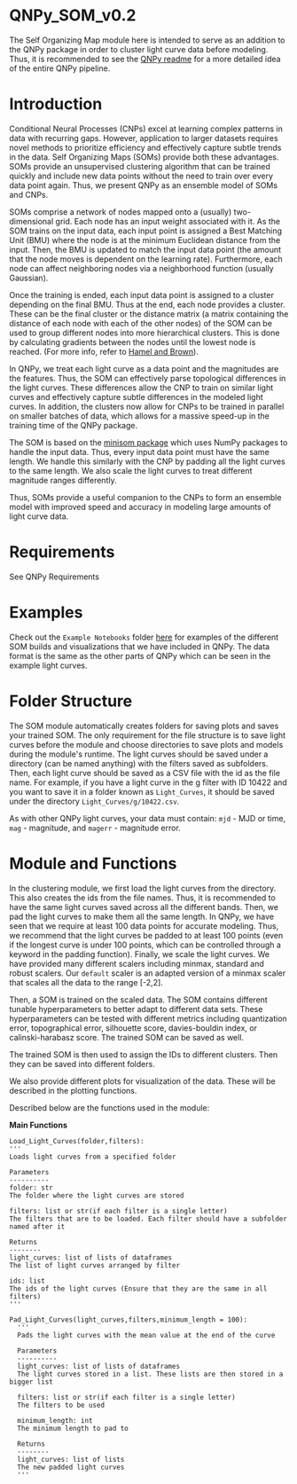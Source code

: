 # QNPy_SOM_v0.2
The Self Organizing Map module here is intended to serve as an addition to the QNPy package in order to cluster light curve data before modeling. Thus, it is recommended to see the [QNPy readme](https://github.com/kittytheastronaut/QNPy-002-Progress/blob/main/README.md) for a more detailed idea of the entire QNPy pipeline.

Introduction
============
Conditional Neural Processes (CNPs) excel at learning complex patterns in data with recurring gaps. However, application to larger datasets requires novel methods to prioritize efficiency and effectively capture subtle trends in the data. Self Organizing Maps (SOMs) provide both these advantages. SOMs provide an unsupervised clustering algorithm that can be trained quickly and include new data points without the need to train over every data point again. Thus, we present QNPy as an ensemble model of SOMs and CNPs.

SOMs comprise a network of nodes mapped onto a (usually) two-dimensional grid. Each node has an input weight associated with it. As the SOM trains on the input data, each input point is assigned a Best Matching Unit (BMU) where the node is at the minimum Euclidean distance from the input. Then, the BMU is updated to match the input data point (the amount that the node moves is dependent on the learning rate). Furthermore, each node can affect neighboring nodes via a neighborhood function (usually Gaussian). 

Once the training is ended, each input data point is assigned to a cluster depending on the final BMU. Thus at the end, each node provides a cluster. These can be the final cluster or the distance matrix (a matrix containing the distance of each node with each of the other nodes) of the SOM can be used to group different nodes into more hierarchical clusters. This is done by calculating gradients between the nodes until the lowest node is reached. (For more info, refer to [Hamel and Brown](https://homepage.cs.uri.edu/faculty/hamel/pubs/improved-umat-dmin11.pdf)).

In QNPy, we treat each light curve as a data point and the magnitudes are the features. Thus, the SOM can effectively parse topological differences in the light curves. These differences allow the CNP to train on similar light curves and effectively capture subtle differences in the modeled light curves. In addition, the clusters now allow for CNPs to be trained in parallel on smaller batches of data, which allows for a massive speed-up in the training time of the QNPy package.

The SOM is based on the [minisom package](https://github.com/JustGlowing/minisom) which uses NumPy packages to handle the input data. Thus, every input data point must have the same length. We handle this similarly with the CNP by padding all the light curves to the same length. We also scale the light curves to treat different magnitude ranges differently.

Thus, SOMs provide a useful companion to the CNPs to form an ensemble model with improved speed and accuracy in modeling large amounts of light curve data.

Requirements
============
See QNPy Requirements

Examples
========
Check out the `Example Notebooks` folder [here](https://github.com/rajuaman1/QNPy_SOM_v0.2/tree/main/Example%20Notebooks) for examples of the different SOM builds and visualizations that we have included in QNPy. The data format is the same as the other parts of QNPy which can be seen in the example light curves.

Folder Structure
================
The SOM module automatically creates folders for saving plots and saves your trained SOM. The only requirement for the file structure is to save light curves before the module and choose directories to save plots and models during the module's runtime. The light curves should be saved under a directory (can be named anything) with the filters saved as subfolders. Then, each light curve should be saved as a CSV file with the id as the file name. For example, if you have a light curve in the g filter with ID 10422 and you want to save it in a folder known as `Light_Curves`, it should be saved under the directory `Light_Curves/g/10422.csv`.

As with other QNPy light curves, your data must contain: `mjd` - MJD or time, `mag` - magnitude, and `magerr` - magnitude error.

Module and Functions
===========================
In the clustering module, we first load the light curves from the directory. This also creates the ids from the file names. Thus, it is recommended to have the same light curves saved across all the different bands. Then, we pad the light curves to make them all the same length. In QNPy, we have seen that we require at least 100 data points for accurate modeling. Thus, we recommend that the light curves be padded to at least 100 points (even if the longest curve is under 100 points, which can be controlled through a keyword in the padding function). Finally, we scale the light curves. We have provided many different scalers including minmax, standard and robust scalers. Our `default` scaler is an adapted version of a minmax scaler that scales all the data to the range [-2,2].

Then, a SOM is trained on the scaled data. The SOM contains different tunable hyperparameters to better adapt to different data sets. These hyperparameters can be tested with different metrics including quantization error, topographical error, silhouette score, davies-bouldin index, or calinski-harabasz score. The trained SOM can be saved as well.

The trained SOM is then used to assign the IDs to different clusters. Then they can be saved into different folders.

We also provide different plots for visualization of the data. These will be described in the plotting functions.

Described below are the functions used in the module:

**Main Functions**

    Load_Light_Curves(folder,filters):
    '''
    Loads light curves from a specified folder
    
    Parameters
    ----------
    folder: str 
    The folder where the light curves are stored
    
    filters: list or str(if each filter is a single letter)
    The filters that are to be loaded. Each filter should have a subfolder named after it
    
    Returns
    --------
    light_curves: list of lists of dataframes
    The list of light curves arranged by filter
    
    ids: list
    The ids of the light curves (Ensure that they are the same in all filters)
    '''
  
    Pad_Light_Curves(light_curves,filters,minimum_length = 100):
      '''
      Pads the light curves with the mean value at the end of the curve
      
      Parameters
      ----------
      light_curves: list of lists of dataframes 
      The light curves stored in a list. These lists are then stored in a bigger list
      
      filters: list or str(if each filter is a single letter)
      The filters to be used
      
      minimum_length: int
      The minimum length to pad to
      
      Returns
      --------
      light_curves: list of lists
      The new padded light curves
      '''

  
